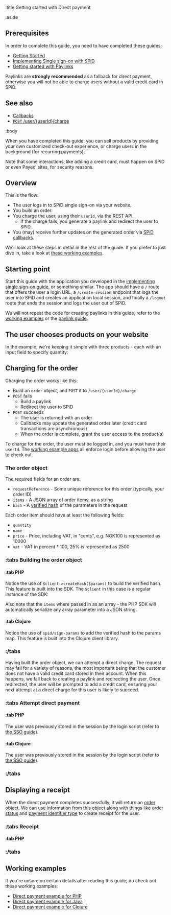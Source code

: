 :title Getting started with Direct payment

:aside

## Prerequisites

In order to complete this guide, you need to have completed these guides:

- [Getting Started](/getting-started/)
- [Implementing Single sign-on with SPiD](/implementing-sso/)
- [Getting started with Paylinks](/getting-started-with-paylinks/)

Paylinks are **strongly recommended** as a fallback for direct payment,
otherwise you will not be able to charge users without a valid credit card in
SPiD.

## See also

- [Callbacks](/callbacks/)
- [`POST` /user/{userId}/charge](/endpoints/POST/user/{userId}/charge/)

:body

When you have completed this guide, you can sell products by providing your own
customized check-out experience, or charge users in the background (for
recurring payments).

Note that some interactions, like adding a credit card, must happen on SPiD or
even Payex' sites, for security reasons.

## Overview

This is the flow:

- The user logs in to SPiD single sign-on via your website.
- You build an order.
- You charge the user, using their `userId`, via the REST API.
    - If the charge fails, you generate a paylink and redirect the user to SPiD.
- You (may) receive further updates on the generated order via [SPiD callbacks](/callbacks/).

We'll look at these steps in detail in the rest of the guide. If you prefer to
just dive in, take a look at [these working examples](#working-examples).

## Starting point

Start this guide with the application you developed in the
[implementing single sign-on guide](/implementing-sso/), or something similar.
The app should have a `/` route that offers the user a login URL, a
`/create-session` endpoint that logs the user into SPiD and creates an
application local session, and finally a `/logout` route that ends the session
and logs the user out of SPiD.

We will not repeat the code for creating paylinks in this guide, refer to the
[working examples](#working-examples) or the
[paylink guide](/getting-started-with-paylinks/).

## The user chooses products on your website

In the example, we're keeping it simple with three products - each with an input
field to specify quantity:

<spid-example lang="html" repo="clj" src="/direct-payment/resources/index.html" title="Keeping product choices simple"/>

## Charging for the order

Charging the order works like this:

- Build an `order` object, and `POST` it to `/user/{userId}/charge`
- `POST` fails
    - Build a paylink
    - Redirect the user to SPiD
- `POST` succeeds
    - The user is returned with an order
    - Callbacks may update the generated order later (credit card transactions are asynchronous)
    - When the order is complete, grant the user access to the product(s)

To charge for the order, the user must be logged in, and you must have their
`userId`. The [working example apps](#working-examples) all enforce login before
allowing the user to check out.

### The order object

The required fields for an order are:

- `requestReference` - Some unique reference for this order (typically, your order ID)
- `items` - A JSON array of order items, as a string
- `hash` - A [verified hash](/verified-hash/) of the parameters in the request

Each order item should have at least the following fields:

- `quantity`
- `name`
- `price` - Price, including VAT, in "cents", e.g. NOK100 is represented as 10000
- `vat` - VAT in percent * 100, 25% is represented as 2500

### :tabs Building the order object

#### :tab PHP

<spid-example lang="php" src="/direct-payment/checkout.php" title="The entirety of our product catalog right here"/>
<spid-example lang="php" src="/direct-payment/checkout.php" title="Create data to POST to /user/{userId}/charge"/>

Notice the use of `$client->createHash($params)` to build the verified hash.
This feature is built into the SDK. The `$client` in this case is a regular
instance of the SDK:

<spid-example lang="php" src="/direct-payment/checkout.php" title="Create SPiD client"/>

Also note that the `items` where passed in as an array - the PHP SDK will
automatically serialize any array parameter into a JSON string.

#### :tab Clojure

<spid-example lang="clj" src="/direct-payment/src/spid_clojure_direct_payment_example/core.clj" title="The entirety of our product catalog right here"/>
<spid-example lang="clj" src="/direct-payment/src/spid_clojure_direct_payment_example/core.clj" title="Create data to POST to /user/{userId}/charge"/>

Notice the use of `spid/sign-params` to add the verified hash to the params map.
This feature is built into the Clojure client library.

### :/tabs

Having built the order object, we can attempt a direct charge. The request may
fail for a variety of reasons, the most important being that the customer does
not have a valid credit card stored in their account. When this happens, we fall
back to creating a paylink and redirecting the user. Once redirected, the user
will be prompted to add a credit card, ensuring your next attempt at a direct
charge for this user is likely to succeed.

### :tabs Attempt direct payment

#### :tab PHP

<spid-example lang="php" src="/direct-payment/checkout.php" title="Attempting the direct payment, with a Paylink fallback"/>

The user was previously stored in the session by the login script (refer to
[the SSO guide](/implementing-sso/)).

<spid-example lang="php" src="/direct-payment/checkout.php" title="Retrieving the user"/>

#### :tab Clojure

<spid-example lang="clj" src="/direct-payment/src/spid_clojure_direct_payment_example/core.clj" title="Attempting the direct payment, with a Paylink fallback"/>

The user was previously stored in the session by the login script (refer to
[the SSO guide](/implementing-sso/)).

### :/tabs

## Displaying a receipt

When the direct payment completes successfully, it will return an
[order object](/types/order/). We can use information from this object along
with things like [order status](/types/order-status/) and
[payment identifier type](/types/payment-id-type/) to create receipt for
the user.

### :tabs Receipt

#### :tab PHP

<spid-example lang="php" repo="php" src="/direct-payment/receipt.php" title="Simple receipt"/>

### :/tabs

## Working examples

If you're unsure on certain details after reading this guide, do check
out these working examples:

- [Direct payment example for PHP](https://github.com/schibsted/spid-php-examples/tree/master/direct-payment)
- [Direct payment example for Java](https://github.com/schibsted/spid-java-examples/tree/master/direct-payment)
- [Direct payment example for Clojure](https://github.com/schibsted/spid-clj-examples/tree/master/direct-payment)
